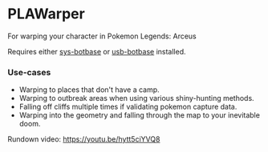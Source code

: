 # PLAWarper
For warping your character in Pokemon Legends: Arceus

Requires either [sys-botbase](https://github.com/olliz0r/sys-botbase/releases) or [usb-botbase](https://github.com/Koi-3088/USB-Botbase/releases) installed.

### Use-cases
* Warping to places that don't have a camp.
* Warping to outbreak areas when using various shiny-hunting methods.
* Falling off cliffs multiple times if validating pokemon capture data.
* Warping into the geometry and falling through the map to your inevitable doom.

Rundown video: https://youtu.be/hytt5ciYVQ8 
